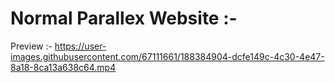 # Normal Parallex Website :- 
Preview :- 
https://user-images.githubusercontent.com/67111661/188384904-dcfe149c-4c30-4e47-8a18-8ca13a638c64.mp4
